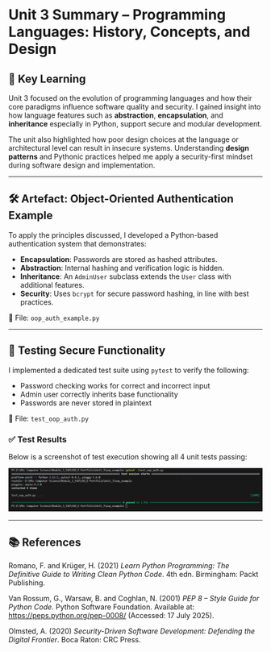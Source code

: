 # Unit 3 Summary – Programming Languages: History, Concepts, and Design

## 🧠 Key Learning

Unit 3 focused on the evolution of programming languages and how their core paradigms influence software quality and security. I gained insight into how language features such as **abstraction**, **encapsulation**, and **inheritance** especially in Python, support secure and modular development.

The unit also highlighted how poor design choices at the language or architectural level can result in insecure systems. Understanding **design patterns** and Pythonic practices helped me apply a security-first mindset during software design and implementation.

---

## 🛠 Artefact: Object-Oriented Authentication Example

To apply the principles discussed, I developed a Python-based authentication system that demonstrates:

- **Encapsulation**: Passwords are stored as hashed attributes.
- **Abstraction**: Internal hashing and verification logic is hidden.
- **Inheritance**: An `AdminUser` subclass extends the `User` class with additional features.
- **Security**: Uses `bcrypt` for secure password hashing, in line with best practices.

📄 File: `oop_auth_example.py`

---

## 🧪 Testing Secure Functionality

I implemented a dedicated test suite using `pytest` to verify the following:

- Password checking works for correct and incorrect input
- Admin user correctly inherits base functionality
- Passwords are never stored in plaintext

📄 File: `test_oop_auth.py`

### ✅ Test Results

Below is a screenshot of test execution showing all 4 unit tests passing:

![Test Results](../Unit_3/oop_example/test_run_screenshot.png)

---

## 📚 References

Romano, F. and Krüger, H. (2021) *Learn Python Programming: The Definitive Guide to Writing Clean Python Code*. 4th edn. Birmingham: Packt Publishing.

Van Rossum, G., Warsaw, B. and Coghlan, N. (2001) *PEP 8 – Style Guide for Python Code*. Python Software Foundation. Available at: https://peps.python.org/pep-0008/ (Accessed: 17 July 2025).

Olmsted, A. (2020) *Security-Driven Software Development: Defending the Digital Frontier*. Boca Raton: CRC Press.
